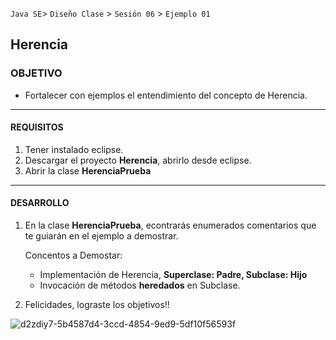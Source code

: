 
`Java SE`> `Diseño Clase` > `Sesión 06` > `Ejemplo 01`

## Herencia

### OBJETIVO

- Fortalecer con ejemplos el entendimiento del concepto de Herencia.

<hr>

#### REQUISITOS

1. Tener instalado eclipse.
2. Descargar el proyecto <b>Herencia</b>, abrirlo desde eclipse.
3. Abrir la clase <b>HerenciaPrueba</b>

<hr>

#### DESARROLLO

1. En la clase <b>HerenciaPrueba</b>, econtrarás enumerados comentarios que te guiarán en el ejemplo a demostrar.

   Concentos a Demostar:
   
    <ul>
      <li> Implementación de Herencia, <b>Superclase: Padre, Subclase: Hijo</b>
      <li> Invocación de métodos <b>heredados</b> en Subclase.
   </ul>

2. Felicidades, lograste los objetivos!!

![d2zdiy7-5b4587d4-3ccd-4854-9ed9-5df10f56593f](https://user-images.githubusercontent.com/56565204/67425280-51a5c600-f59d-11e9-9baf-5ef3aeca8a11.png)
